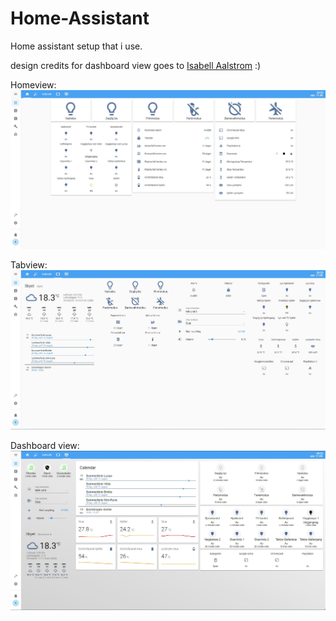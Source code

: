 # Home-Assistant

Home assistant setup that i use. 

design credits for dashboard view goes to <a href="https://github.com/isabellaalstrom">Isabell Aalstrom</a> :) 

Homeview:
![Homeview](https://github.com/kimrunan/Home-Assistant/blob/master/home.JPG?raw=true)

Tabview:
![tabview](https://github.com/kimrunan/Home-Assistant/blob/master/tab.JPG?raw=true)

Dashboard view:
![Dashboardview](https://github.com/kimrunan/Home-Assistant/blob/master/dashboard.JPG?raw=true)
